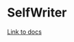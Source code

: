 # SelfWriter
[Link to docs](https://docs.google.com/document/d/e/2PACX-1vTLVjoFMS2uNEB_54-j3wZ47CtluZoE-x1PTZQDwNMWNj4rSrwNcMowzjlzZuF6y0xh-oOI7Fo3hsX-/pub)
